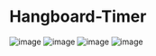 # Hangboard-Timer

![image](https://user-images.githubusercontent.com/110724880/199740514-5c5561ed-3225-4fb3-8e83-7d386571e351.png)
![image](https://user-images.githubusercontent.com/110724880/199740587-8b1bc552-bf90-45a8-a57b-da6a6e5c5677.png)
![image](https://user-images.githubusercontent.com/110724880/199740656-c7c1abe4-bfb6-4b44-89d6-0678507b0851.png)
![image](https://user-images.githubusercontent.com/110724880/199740757-58b06c2d-857c-4460-acf4-65d8f903679a.png)
